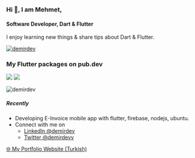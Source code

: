 ### Hi 👋, I am Mehmet,
#### Software Developer, Dart & Flutter
I enjoy learning new things & share tips about Dart & Flutter.

[![demirdev](https://img.shields.io/twitter/follow/demirdevv)](https://twitter.com/demirdevv)


### My Flutter packages on pub.dev

[![](https://img.shields.io/badge/pinch_scale-pub.dev-green)](https://pub.dev/packages/pinch_scale)
[![](https://img.shields.io/badge/mina_reader-pub.dev-green)](https://pub.dev/packages/mina_reader)



<p align="left"> <img src="https://komarev.com/ghpvc/?username=demirdev&label=Profile%20views&color=0e75b6&style=flat" alt="demirdev" /> </p>

##### Recently
- Developing E-Invoice mobile app with flutter, firebase, nodejs, ubuntu.
- Connect with me on
  - [LinkedIn @demirdev](https://www.linkedin.com/in/demirdev/)
  - [Twitter @demirdevv](https://twitter.com/demirdevv)

[:globe_with_meridians: My Portfolio Website (Turkish)](https://demirdev.github.io)





